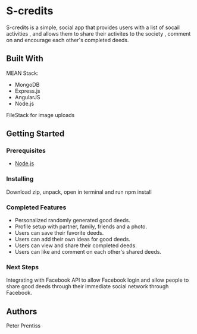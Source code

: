 # S-credits

S-credits is a simple, social app that provides users with a list of socail activities , and allows them to share their activites to the society , comment on and encourage each other's completed deeds.


## Built With

MEAN Stack:

* MongoDB
* Express.js
* AngularJS
* Node.js

FileStack for image uploads

## Getting Started

### Prerequisites

- [Node.js](https://nodejs.org/en/)

### Installing

Download zip, unpack, open in terminal and run npm install

### Completed Features

* Personalized randomly generated good deeds.
* Profile setup with partner, family, friends and a photo.
* Users can save their favorite deeds.
* Users can add their own ideas for good deeds.
* Users can view and share their completed deeds.
* Users can like and comment on each other's shared deeds.

### Next Steps

Integrating with Facebook API to allow Facebook login and allow people to share good deeds through their immediate social network through Facebook.

## Authors

Peter Prentiss
